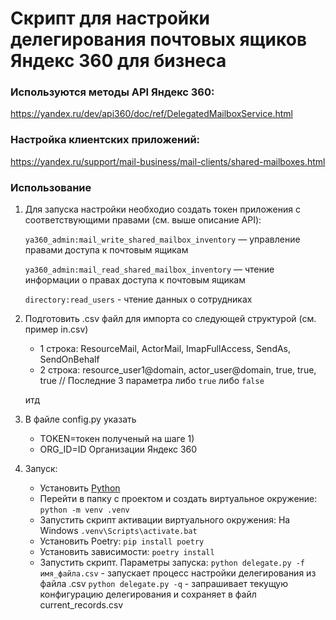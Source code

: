 # Скрипт для настройки делегирования почтовых ящиков Яндекс 360 для бизнеса

### Используются методы API Яндекс 360:

https://yandex.ru/dev/api360/doc/ref/DelegatedMailboxService.html

### Настройка клиентских приложений:

https://yandex.ru/support/mail-business/mail-clients/shared-mailboxes.html

### Использование

1) Для запуска настройки необходио создать токен приложения с соответствующими правами (см. выше описание API):

    ```ya360_admin:mail_write_shared_mailbox_inventory``` — управление правами доступа к почтовым ящикам

    ```ya360_admin:mail_read_shared_mailbox_inventory``` — чтение информации о правах доступа к почтовым ящикам

    ```directory:read_users``` - чтение данных о сотрудниках

2) Подготовить .csv файл для импорта со следующей структурой (см. пример in.csv)

    - 1 строка: ResourceMail, ActorMail, ImapFullAccess, SendAs, SendOnBehalf
    - 2 строка: resource_user1@domain, actor_user@domain, true, true, true // Последние 3 параметра либо `true` либо `false` 

   итд

3) В файле config.py указать 
   - TOKEN=токен полученый на шаге 1)
   - ORG_ID=ID Организации Яндекс 360

4) Запуск:
   - Установить [Python](https://www.python.org/)
   - Перейти в папку с проектом и создать виртуальное окружение: `python -m venv .venv`
   - Запустить скрипт активации виртуального окружения: На Windows `.venv\Scripts\activate.bat`
   - Установить Poetry: `pip install poetry`
   - Установить зависимости: `poetry install`
   - Запустить скрипт. Параметры запуска:
           `python delegate.py -f имя_файла.csv` - запускает процесс настройки делегирования из файла .csv
           `python delegate.py -q` - запрашивает текущую конфигурацию делегирования и сохраняет в файл current_records.csv
